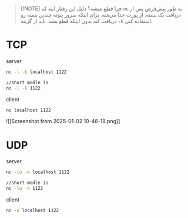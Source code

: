 
> [!NOTE] چرا قطع میشه؟
> دلیل این رفتار اینه که `nc` به طور پیش‌فرض پس از دریافت یک بسته، از پورت جدا می‌شه.
> برای اینکه سرور بتونه چندین بسته رو دریافت کنه بدون اینکه قطع بشه، باید از گزینه `-k` استفاده کنی.

# TCP
server
```bash
nc -l -k localhost 1122

//short modle is
nc -l -k 1122

```
client
```bash
nc localhost 1122
```


![[Screenshot from 2025-01-02 10-46-18.png]]
# UDP
server
```bash
nc -lu -k localhost 1122

//short modle is
nc -lu -k 1122

```
client
```bash
nc -u localhost 1122
```
